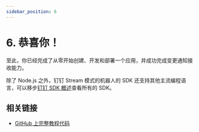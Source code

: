 ```yaml
---
sidebar_position: 6
---
```


# 6. 恭喜你！

至此，你已经完成了从零开始创建、开发和部署一个应用，并成功完成变更通知接收能力。

除了 Node.js 之外，钉钉 Stream 模式的机器人的 SDK 还支持其他主流编程语言，可以移步[钉钉 SDK 概述](/docs/develop/sdk/overview)查看所有的 SDK。

## 相关链接

* [GitHub 上完整教程代码](https://github.com/open-dingtalk/dingtalk-stream-sdk-nodejs)